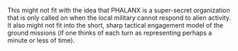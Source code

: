 This might not fit with the idea that PHALANX is a super-secret
organization that is only called on when the local military cannot
respond to alien activity. It also might not fit into the short, sharp
tactical engagement model of the ground missions (if one thinks of each
turn as representing perhaps a minute or less of time).